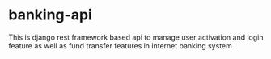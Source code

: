 # banking-api
This is django  rest framework based api to manage user activation and login feature as well as fund transfer features in internet banking system .
